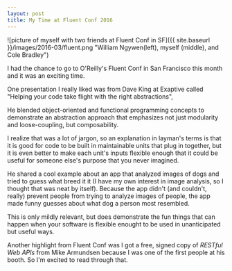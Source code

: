 ```yaml
---
layout: post
title: My Time at Fluent Conf 2016
---
```


![picture of myself with two friends at Fluent Conf in SF]({{ site.baseurl }}/images/2016-03/fluent.png "William Ngywen(left), myself (middle), and Cole Bradley")

I had the chance to go to O'Reilly's Fluent Conf in San Francisco this month and it was an exciting time. 

One presentation I really liked was from Dave King at Exaptive called "Helping your code take flight with the right abstractions",

He blended object-oriented and functional programming concepts to demonstrate an abstraction approach that emphasizes not just modularity and loose-coupling, but composability.

I realize that was a lot of jargon, so an explanation in layman's terms is that it is good for code to be built in maintainable units that plug in together, but it is even better to make each unit's inputs flexible enough that it could be useful for someone else's purpose that you never imagined.

He shared a cool example about an app that analyzed images of dogs and tried to guess what breed it it (I have my own interest in image analysis, so I thought that was neat by itself). Because the app didn't (and couldn't, really) prevent people from trying to analyze images of people, the app made funny guesses about what dog a person most resembled. 

This is only mildly relevant, but does demonstrate the fun things that can happen when your software is flexible enought to be used in unanticipated but useful ways.

Another highlight from Fluent Conf was I got a free, signed copy of _RESTful Web APIs_ from Mike Armundsen because I was one of the first people at his booth. So I'm excited to read through that.